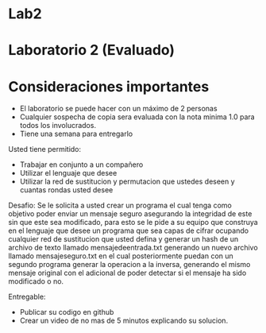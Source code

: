 # Lab2

# Laboratorio 2 (Evaluado)
# Consideraciones importantes 

  - El laboratorio se puede hacer con un máximo de 2 personas
  - Cualquier sospecha de copia sera evaluada con la nota minima 1.0 para todos los involucrados.
  - Tiene una semana para entregarlo
 
Usted tiene permitido:
  - Trabajar en conjunto a un compañero
  - Utilizar el lenguaje que desee
  - Utilizar la red de sustitucion y permutacion que ustedes deseen y cuantas rondas usted desee

Desafio:
  Se le solicita a usted crear un programa el cual tenga como objetivo poder enviar un mensaje seguro asegurando la integridad de este sin que este sea modificado, para esto se le pide a su equipo que construya en el lenguaje que desee un programa que sea capas de cifrar ocupando cualquier red de sustitucion que usted defina y generar un hash de un archivo de texto llamado mensajedeentrada.txt  generando un nuevo archivo llamado mensajeseguro.txt en el cual  posteriormente puedan con un segundo programa generar la operacion a la inversa, generando el mismo mensaje original con el adicional de poder detectar si el mensaje ha sido modificado o no.
  
 Entregable:
  - Publicar su codigo en github
  - Crear un video de no mas de 5 minutos explicando su solucion.
  

